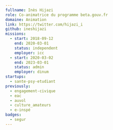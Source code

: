 ```yaml
---
fullname: Inès Hijazi
role: Co-animatrice du programme beta.gouv.fr
domaine: Animation
link: https://twitter.com/hijazi_i
github: ineshijazi
missions:
  - start: 2018-09-12
    end: 2020-03-01
    status: independent
    employer: icc
  - start: 2020-03-02
    end: 2023-03-01
    status: admin
    employer: dinum
startups:
  - sante-psy-etudiant
previously:
  - engagement-civique
  - eac
  - auvol
  - culture_amateurs
  - e-inspé
badges:
  - segur
---
```

